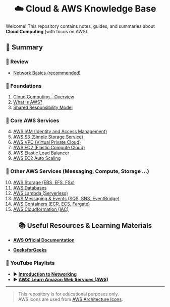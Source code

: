 <div align="center">
  <h1>☁️ Cloud & AWS Knowledge Base</h1>
</div>

Welcome! This repository contains notes, guides, and summaries about **Cloud Computing** (with focus on AWS).  


## 📑 Summary

### 🔹 Review
- [Network Basics (recommended)](docs/networking-basics.md)

### 🔹 Foundations
1. [Cloud Computing – Overview](docs/01-cloud-overview.md)
2. [What is AWS?](docs/02-what-is-aws.md)
3. [Shared Responsibility Model](docs/03-shared-responsibilities.md)

### 🔹 Core AWS Services
4. [AWS IAM (Identity and Access Management)](docs/04-aws-iam.md)
5. [AWS S3 (Simple Storage Service)](docs/05-aws-s3.md)
6. [AWS VPC (Virtual Private Cloud)](docs/06-aws-vpc.md)
7. [AWS EC2 (Elastic Compute Cloud)](docs/07-aws-ec2.md)
8. [AWS Elastic Load Balancer](docs/08-aws-elb.md)
9. [AWS EC2 Auto Scaling](docs/09-asg.md)

### 🔹 Other AWS Services (Messaging, Compute, Storage ...)
10. [AWS Storage (EBS, EFS, FSx)](docs/10-aws-storage.md)
11. [AWS Databases](docs/11-aws-databases.md)
12. [AWS Lambda (Serverless)](docs/12-aws-lambda.md)
13. [AWS Messaging & Events (SQS, SNS, EventBridge)](docs/13-aws-messages-events.md)
14. [AWS Containers (ECR, ECS, Fargate)](docs/14-aws-containers-services.md)
15. [AWS Cloudformation (IAC)](docs/15-aws-cloudformation.md)

<div align="center">
  <h2>📚 Useful Resources & Learning Materials</h2>
</div>

- **[AWS Official Documentation](https://docs.aws.amazon.com/)**  

- **[GeeksforGeeks](https://www.geeksforgeeks.org/)** 

<h3>🎥 YouTube Playlists</h3>

- ▶️ **[Introduction to Networking](https://youtube.com/playlist?list=PLB_6XQbdVE6twiC0lwxq5PrmyvjgomxDT&si=lvVaq89wrxPFKrIm)**  
- ▶️ **[AWS: Learn Amazon Web Services (AWS)](https://youtube.com/playlist?list=PLwyXYwu8kL0wg9R_VMeXy0JiK5_c70IrV&si=ne2FwrYOk6Xn48T9)**  
    
---

> This repository is for educational purposes only.  
> AWS icons are used from [AWS Architecture Icons](https://aws-icons.com/).  
